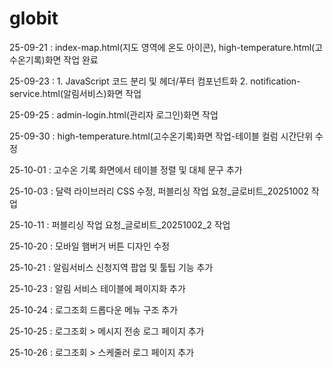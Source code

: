 # globit

25-09-21 : index-map.html(지도 영역에 온도 아이콘), high-temperature.html(고수온기록)화면 작업 완료

25-09-23 : 1. JavaScript 코드 분리 및 헤더/푸터 컴포넌트화
           2. notification-service.html(알림서비스)화면 작업

25-09-25 : admin-login.html(관리자 로그인)화면 작업

25-09-30 : high-temperature.html(고수온기록)화면 작업-테이블 컬럼 시간단위 수정

25-10-01 : 고수온 기록 화면에서 테이블 정렬 및 대체 문구 추가

25-10-03 : 달력 라이브러리 CSS 수정, 퍼블리싱 작업 요청_글로비트_20251002 작업

25-10-11 : 퍼블리싱 작업 요청_글로비트_20251002_2 작업 

25-10-20 : 모바일 햄버거 버튼 디자인 수정

25-10-21 : 알림서비스 신청지역 팝업 및 툴팁 기능 추가

25-10-23 : 알림 서비스 테이블에 페이지화 추가

25-10-24 : 로그조회 드롭다운 메뉴 구조 추가

25-10-25 : 로그조회 > 메시지 전송 로그 페이지 추가

25-10-26 : 로그조회 > 스케줄러 로그 페이지 추가

